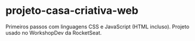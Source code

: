 # projeto-casa-criativa-web
Primeiros passos com linguagens CSS e JavaScript (HTML incluso). Projeto usado no WorkshopDev da RocketSeat.
